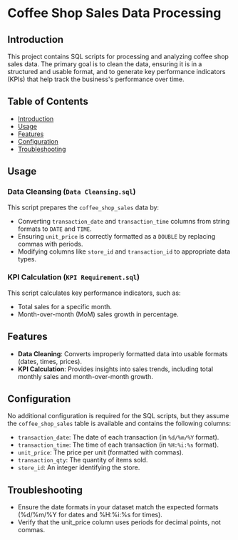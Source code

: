 # Coffee Shop Sales Data Processing

## Introduction

This project contains SQL scripts for processing and analyzing coffee shop sales data. The primary goal is to clean the data, ensuring it is in a structured and usable format, and to generate key performance indicators (KPIs) that help track the business's performance over time.

## Table of Contents

- [Introduction](#introduction)
- [Usage](#usage)
- [Features](#features)
- [Configuration](#configuration)
- [Troubleshooting](#troubleshooting)


## Usage

### Data Cleansing (`Data Cleansing.sql`)

This script prepares the `coffee_shop_sales` data by:
- Converting `transaction_date` and `transaction_time` columns from string formats to `DATE` and `TIME`.
- Ensuring `unit_price` is correctly formatted as a `DOUBLE` by replacing commas with periods.
- Modifying columns like `store_id` and `transaction_id` to appropriate data types.

### KPI Calculation (`KPI Requirement.sql`)

This script calculates key performance indicators, such as:
- Total sales for a specific month.
- Month-over-month (MoM) sales growth in percentage.

## Features

- **Data Cleaning**: Converts improperly formatted data into usable formats (dates, times, prices).
- **KPI Calculation**: Provides insights into sales trends, including total monthly sales and month-over-month growth.

## Configuration

No additional configuration is required for the SQL scripts, but they assume the `coffee_shop_sales` table is available and contains the following columns:
- `transaction_date`: The date of each transaction (in `%d/%m/%Y` format).
- `transaction_time`: The time of each transaction (in `%H:%i:%s` format).
- `unit_price`: The price per unit (formatted with commas).
- `transaction_qty`: The quantity of items sold.
- `store_id`: An integer identifying the store.

## Troubleshooting
- Ensure the date formats in your dataset match the expected formats (%d/%m/%Y for dates and %H:%i:%s for times).
- Verify that the unit_price column uses periods for decimal points, not commas.
